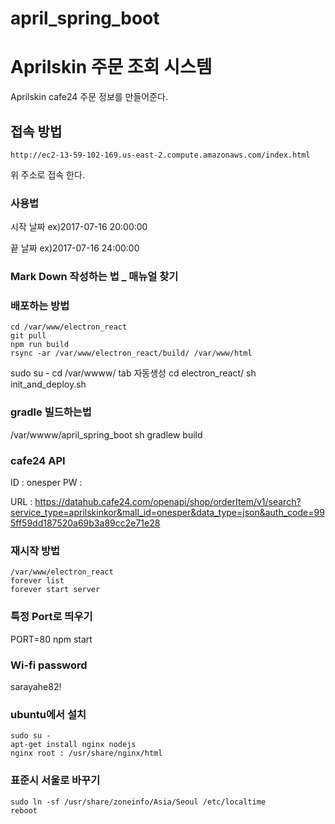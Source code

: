 # april_spring_boot
# Aprilskin 주문 조회 시스템
Aprilskin cafe24 주문 정보를 만들어준다.

## 접속 방법
```
http://ec2-13-59-102-169.us-east-2.compute.amazonaws.com/index.html
```
위 주소로 접속 한다.

### 사용법
시작 날짜 ex)2017-07-16 20:00:00

끝 날짜 ex)2017-07-16 24:00:00

### Mark Down 작성하는 법 _ 매뉴얼 찾기

### 배포하는 방법
```
cd /var/www/electron_react
git pull
npm run build
rsync -ar /var/www/electron_react/build/ /var/www/html

```
sudo su -
cd /var/wwww/ tab 자동생성
cd electron_react/
sh init_and_deploy.sh

### gradle 빌드하는법

/var/wwww/april_spring_boot
sh gradlew build

### cafe24 API
ID : onesper
PW :

URL :
https://datahub.cafe24.com/openapi/shop/orderItem/v1/search?service_type=aprilskinkor&mall_id=onesper&data_type=json&auth_code=995ff59dd187520a69b3a89cc2e71e28


### 재시작 방법
```
/var/www/electron_react
forever list
forever start server
```

### 특정 Port로 띄우기
PORT=80 npm start

### Wi-fi password
sarayahe82!


### ubuntu에서 설치
```
sudo su -
apt-get install nginx nodejs
nginx root : /usr/share/nginx/html

```

### 표준시 서울로 바꾸기
```
sudo ln -sf /usr/share/zoneinfo/Asia/Seoul /etc/localtime
reboot
```
